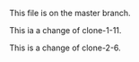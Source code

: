 This file is on the master branch.

This ia a change of clone-1-11.

This is a change of clone-2-6.
